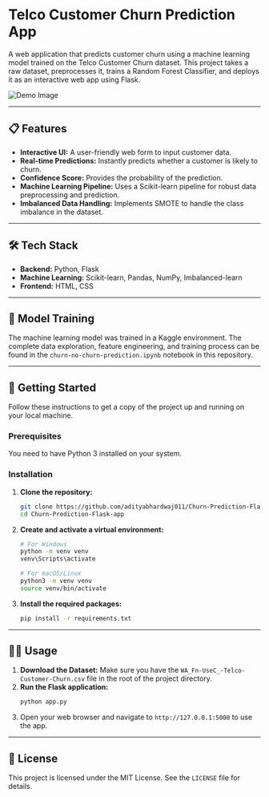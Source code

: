 # Telco Customer Churn Prediction App

A web application that predicts customer churn using a machine learning model trained on the Telco Customer Churn dataset. This project takes a raw dataset, preprocesses it, trains a Random Forest Classifier, and deploys it as an interactive web app using Flask.

![Demo Image](./assets/churn_no_churn.gif)

---

## 📋 Features

-   **Interactive UI:** A user-friendly web form to input customer data.
-   **Real-time Predictions:** Instantly predicts whether a customer is likely to churn.
-   **Confidence Score:** Provides the probability of the prediction.
-   **Machine Learning Pipeline:** Uses a Scikit-learn pipeline for robust data preprocessing and prediction.
-   **Imbalanced Data Handling:** Implements SMOTE to handle the class imbalance in the dataset.

---

## 🛠️ Tech Stack

-   **Backend:** Python, Flask
-   **Machine Learning:** Scikit-learn, Pandas, NumPy, Imbalanced-learn
-   **Frontend:** HTML, CSS

---

## 🧠 Model Training

The machine learning model was trained in a Kaggle environment. The complete data exploration, feature engineering, and training process can be found in the `churn-no-churn-prediction.ipynb` notebook in this repository.

---

## 🚀 Getting Started

Follow these instructions to get a copy of the project up and running on your local machine.

### Prerequisites

You need to have Python 3 installed on your system.

### Installation

1.  **Clone the repository:**
    ```bash
    git clone https://github.com/adityabhardwaj011/Churn-Prediction-Flask-app.git
    cd Churn-Prediction-Flask-app
    ```
2.  **Create and activate a virtual environment:**
    ```bash
    # For Windows
    python -m venv venv
    venv\Scripts\activate

    # For macOS/Linux
    python3 -m venv venv
    source venv/bin/activate
    ```
3.  **Install the required packages:**
    ```bash
    pip install -r requirements.txt
    ```

---

## 🏃‍♀️ Usage

1.  **Download the Dataset:** Make sure you have the `WA_Fn-UseC_-Telco-Customer-Churn.csv` file in the root of the project directory.
2.  **Run the Flask application:**
    ```bash
    python app.py
    ```
3.  Open your web browser and navigate to `http://127.0.0.1:5000` to use the app.

---

## 📄 License

This project is licensed under the MIT License. See the `LICENSE` file for details.
